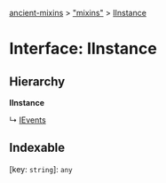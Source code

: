 [ancient-mixins](../README.md) > ["mixins"](../modules/_mixins_.md) > [IInstance](../interfaces/_mixins_.iinstance.md)



# Interface: IInstance

## Hierarchy

**IInstance**

↳  [IEvents](_events_.ievents.md)








## Indexable

\[key: `string`\]:&nbsp;`any`

